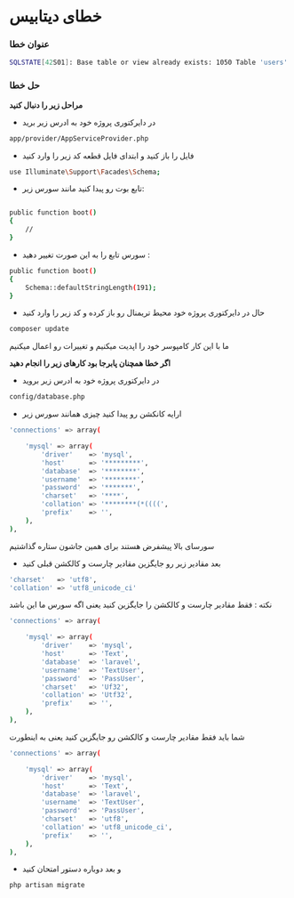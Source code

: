#  خطای دیتابیس
### عنوان خطا
```bash
SQLSTATE[42S01]: Base table or view already exists: 1050 Table 'users' already exists (SQL: create table users
```

### حل خطا
__مراحل زیر را دنبال کنید__

* در دایرکتوری پروژه خود به ادرس زیر برید
```bash 
app/provider/AppServiceProvider.php
```
* فایل را باز کنید و ابتدای فایل قطعه کد زیر را وارد کنید
```bash 
use Illuminate\Support\Facades\Schema;
```
* تابع بوت رو پبدا کنید مانند سورس زیر:
```bash 

public function boot()
{
    //
}
```

* سورس تابع را به این صورت تغییر دهید :
```bash 
public function boot()
{
    Schema::defaultStringLength(191);
}
```
* حال در دایرکتوری پروژه خود محیط تریمنال رو باز کرده و کد زیر را وارد کنید 

```bash 
composer update
```
ما با این کار کامپوسر خود را اپدیت میکنیم و تغییرات رو اعمال میکنیم

__اگر خطا همچنان پابرجا بود کارهای زیر را انجام دهید__

* در دایرکتوری پروژه خود به ادرس زیر بروید
```bash 
config/database.php
```

*  ارایه کانکشن رو پیدا کنید چیزی همانند سورس زیر

```bash
'connections' => array(

    'mysql' => array(
        'driver'    => 'mysql',
        'host'      => '*********',
        'database'  => '********',
        'username'  => '********',
        'password'  => '*******',
        'charset'   => '****',
        'collation' => '********(*((((',
        'prefix'    => '',
    ),
),
```
سورسای بالا پیشفرض هستند برای همین جاشون ستاره گذاشتیم

* بعد مقادیر زیر رو جایگزین  مقادیر چارست و کالکشن قبلی کنید 

```bash 
'charset'   => 'utf8',
'collation' => 'utf8_unicode_ci'
```
 نکته : فقط مقادیر چارست و کالکشن را جایگزین  کنید یعنی اگه سورس ما این باشد
```bash 
'connections' => array(

    'mysql' => array(
        'driver'    => 'mysql',
        'host'      => 'Text',
        'database'  => 'laravel',
        'username'  => 'TextUser',
        'password'  => 'PassUser',
        'charset'   => 'Uf32',
        'collation' => 'Utf32',
        'prefix'    => '',
    ),
),
```

شما باید فقط مقادیر چارست و کالکشن رو جایگزین کنید یعنی به اینطورت 
```bash 
'connections' => array(

    'mysql' => array(
        'driver'    => 'mysql',
        'host'      => 'Text',
        'database'  => 'laravel',
        'username'  => 'TextUser',
        'password'  => 'PassUser',
        'charset'   => 'utf8',
        'collation' => 'utf8_unicode_ci',
        'prefix'    => '',
    ),
),
```


* و بعد دوباره دستور امتحان کنید
```bash 
php artisan migrate
```
